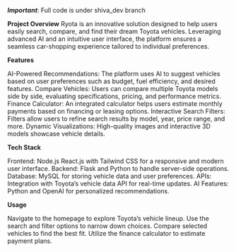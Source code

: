 **_Important_**:
Full code is under shiva_dev branch

**Project Overview**
Ryota is an innovative solution designed to help users easily search, compare, and find their dream Toyota vehicles. Leveraging advanced AI and an intuitive user interface, the platform ensures a seamless car-shopping experience tailored to individual preferences.

**Features**

AI-Powered Recommendations: The platform uses AI to suggest vehicles based on user preferences such as budget, fuel efficiency, and desired features.
Compare Vehicles: Users can compare multiple Toyota models side by side, evaluating specifications, pricing, and performance metrics.
Finance Calculator: An integrated calculator helps users estimate monthly payments based on financing or leasing options.
Interactive Search Filters: Filters allow users to refine search results by model, year, price range, and more.
Dynamic Visualizations: High-quality images and interactive 3D models showcase vehicle details.

**Tech Stack**

Frontend: Node.js React.js with Tailwind CSS for a responsive and modern user interface.
Backend: Flask and Python to handle server-side operations.
Database: MySQL for storing vehicle data and user preferences.
APIs: Integration with Toyota’s vehicle data API for real-time updates.
AI Features: Python and OpenAI for personalized recommendations.

**Usage**

Navigate to the homepage to explore Toyota’s vehicle lineup.
Use the search and filter options to narrow down choices.
Compare selected vehicles to find the best fit.
Utilize the finance calculator to estimate payment plans.

